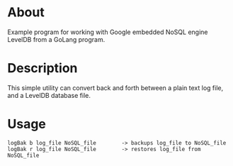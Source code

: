 # About
Example program for working with Google embedded NoSQL engine LevelDB from a GoLang program. 

# Description
This simple utility can convert back and forth between a plain text log file, and a LevelDB database file. 

# Usage
	logBak b log_file NoSQL_file		-> backups log_file to NoSQL_file
	logBak r log_file NoSQL_file		-> restores log_file from NoSQL_file
